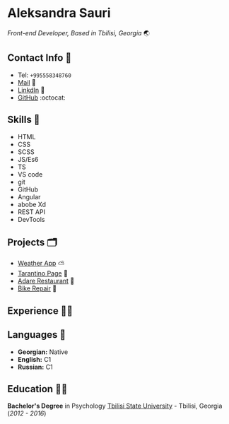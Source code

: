 # Aleksandra Sauri
_Front-end Developer, Based in Tbilisi, Georgia_ 🌏


## Contact Info 📱

- Tel: `+995558348760`
- [Mail](alexandrasauri19@gmail.com) 📧
- [LinkdIn](https://www.linkedin.com/in/alexandra-sauri-8273ba150/) 🔗
- [GitHub](https://github.com/a1excpunk) :octocat:


## Skills 💪
 
- HTML
- CSS
- SCSS
- JS/Es6
- TS
- VS code
- git
- GitHub
- Angular
- abobe Xd
- REST API
- DevTools


## Projects 🗂

* [Weather App](https://a1excpunk.github.io/weatherApp/) ⛅
* [Tarantino Page](https://a1excpunk.github.io/tribute-page/index.html) 🔪
* [Adare Restaurant](https://a1excpunk.github.io/restourant/index.html) 🥗
* [Bike Repair](https://a1excpunk.github.io/bike-repairs/index.html) 🚴


## Experience 👩‍💻


## Languages 💬

- **Georgian:** Native
- **English:** C1
- **Russian:** C1
 

## Education 👩‍🎓

**Bachelor's Degree** in Psychology
[Tbilisi State University](https://www.tsu.ge/en) - Tbilisi, Georgia (_2012 - 2016_)


